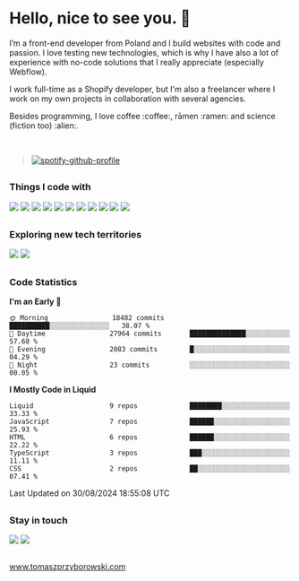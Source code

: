 # Hello, nice to see you. :wave:
<p>I’m a front-end developer from Poland and I build websites with code and passion. I love testing new technologies, which is why I have also a lot of experience with no-code solutions that I really appreciate (especially Webflow).</p>

<p>I work full-time as a Shopify developer, but I'm also a freelancer where I work on my own projects in collaboration with several agencies.</p> 

<p>Besides programming, I love coffee :coffee:, rāmen :ramen: and science (fiction too) :alien:.</p><br>

>[![spotify-github-profile](https://spotify-github-profile.vercel.app/api/view?uid=lynthius&cover_image=true&theme=natemoo-re&show_offline=true&background_color=121212&interchange=false&bar_color=53b14f&bar_color_cover=false)](https://spotify-github-profile.vercel.app/api/view?uid=lynthius&redirect=true)
##
### Things I code with
![](https://img.shields.io/static/v1?message=JavaScript&logo=javascript&labelColor=%23282828&color=%23282828&logoColor=%f0db4f&label=%20&style=flat-square)
![](https://img.shields.io/static/v1?message=HTML&logo=html5&labelColor=%23282828&color=%23282828&logoColor=%f06529&label=%20&style=flat-square)
![](https://img.shields.io/static/v1?message=CSS&logo=css3&labelColor=%23282828&color=%23282828&logoColor=skyblue&label=%20&style=flat-square)
![](https://img.shields.io/static/v1?message=Sass&logo=sass&labelColor=%23282828&color=%23282828&logoColor=%cc6699&label=%20&style=flat-square)
![](https://img.shields.io/static/v1?message=Hexo&logo=Hexo&labelColor=%23282828&color=%23282828&logoColor=%3184cc&label=%20&style=flat-square)
![](https://img.shields.io/static/v1?message=npm&logo=NPM&labelColor=%23282828&color=%23282828&logoColor=%cb3837&label=%20&style=flat-square)
![](https://img.shields.io/static/v1?message=Node.js&logo=node.js&labelColor=%23282828&color=%23282828&logoColor=%cb3837&label=%20&style=flat-square)
![](https://img.shields.io/static/v1?message=Gulp.js&logo=gulp&labelColor=%23282828&color=%23282828&logoColor=%d34a47&label=%20&style=flat-square)
![](https://img.shields.io/static/v1?message=Shopify&logo=Shopify&labelColor=%23282828&color=%23282828&logoColor=%3184cc&label=%20&style=flat-square)
![](https://img.shields.io/static/v1?message=Webflow&logo=Webflow&labelColor=%23282828&color=%23282828&logoColor=%3184cc&label=%20&style=flat-square)
![](https://img.shields.io/static/v1?message=Wordpress&logo=Wordpress&labelColor=%23282828&color=%23282828&logoColor=%3184cc&label=%20&style=flat-square)
##
### Exploring new tech territories
![](https://img.shields.io/static/v1?message=TypeScript&logo=typescript&labelColor=%23282828&color=%23282828&logoColor=skyblue&label=%20&style=flat-square)
![](https://img.shields.io/static/v1?message=React&logo=react&labelColor=%23282828&color=%23282828&logoColor=%cc6699&label=%20&style=flat-square)
##
### Code Statistics
<!--START_SECTION:waka-->
**I'm an Early 🐤** 

```text
🌞 Morning                18482 commits       ██████████░░░░░░░░░░░░░░░   38.07 % 
🌆 Daytime                27964 commits       ██████████████░░░░░░░░░░░   57.60 % 
🌃 Evening                2083 commits        █░░░░░░░░░░░░░░░░░░░░░░░░   04.29 % 
🌙 Night                  23 commits          ░░░░░░░░░░░░░░░░░░░░░░░░░   00.05 % 
```


**I Mostly Code in Liquid** 

```text
Liquid                   9 repos             ████████░░░░░░░░░░░░░░░░░   33.33 % 
JavaScript               7 repos             ██████░░░░░░░░░░░░░░░░░░░   25.93 % 
HTML                     6 repos             ██████░░░░░░░░░░░░░░░░░░░   22.22 % 
TypeScript               3 repos             ███░░░░░░░░░░░░░░░░░░░░░░   11.11 % 
CSS                      2 repos             ██░░░░░░░░░░░░░░░░░░░░░░░   07.41 % 
```




 Last Updated on 30/08/2024 18:55:08 UTC
<!--END_SECTION:waka-->
##
### Stay in touch 
![](https://img.shields.io/twitter/follow/Lynthius?color=%23282828&label=Follow%20me%21&logo=twitter&labelColor=%23282828&logoColor=%1DA1F2&style=flat-square)
![](https://img.shields.io/github/followers/Lynthius?color=%23282828&label=Follow%20me%21&logo=github&labelColor=%23282828&style=flat-square)

##

<a href="https://www.tomaszprzyborowski.com/">www.tomaszprzyborowski.com</a>
